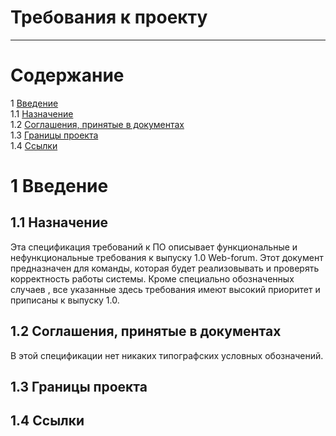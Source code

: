 # Требования к проекту
---

# Содержание
1 [Введение](#intro)  
1.1 [Назначение](#appointment)  
1.2 [Соглашения, принятые в документах](#definitions_acronyms_and_abbreviations)    
1.3 [Границы проекта](#project_boundary)   
1.4 [Ссылки](#references)  

<a name="intro"/>

# 1 Введение

<a name="appointment"/>

## 1.1 Назначение
Эта спецификация требований к ПО описывает функциональные и нефункциональные требования к выпуску 1.0 Web-forum. Этот
документ предназначен для команды, которая будет реализовывать и проверять корректность работы системы. Кроме специально обозначенных случаев
, все указанные здесь требования имеют высокий приоритет и приписаны к выпуску 1.0.

<a name="definitions_acronyms_and_abbreviations"/>

## 1.2 Соглашения, принятые в документах
В этой спецификации нет никаких типографских условных обозначений.
<a name="project_boundary"/>

## 1.3 Границы проекта

<a name="references"/>

## 1.4 Ссылки
